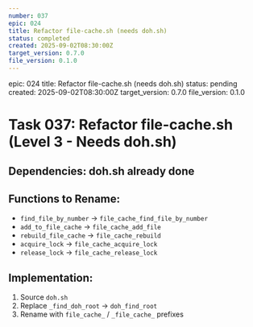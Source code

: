 ```yaml
---
number: 037
epic: 024
title: Refactor file-cache.sh (needs doh.sh)
status: completed
created: 2025-09-02T08:30:00Z
target_version: 0.7.0
file_version: 0.1.0
---
```

epic: 024
title: Refactor file-cache.sh (needs doh.sh)
status: pending
created: 2025-09-02T08:30:00Z
target_version: 0.7.0
file_version: 0.1.0

# Task 037: Refactor file-cache.sh (Level 3 - Needs doh.sh)

## Dependencies: doh.sh already done

## Functions to Rename:
- `find_file_by_number` → `file_cache_find_file_by_number`
- `add_to_file_cache` → `file_cache_add_file`
- `rebuild_file_cache` → `file_cache_rebuild`
- `acquire_lock` → `file_cache_acquire_lock`
- `release_lock` → `file_cache_release_lock`

## Implementation:
1. Source `doh.sh`
2. Replace `_find_doh_root` → `doh_find_root`
3. Rename with `file_cache_` / `_file_cache_` prefixes